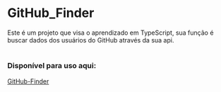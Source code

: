 # GitHub_Finder

Este é um projeto que visa o aprendizado em TypeScript, sua função é buscar dados dos usuários do GitHub através da sua api.

# 

### Disponível para uso aqui:
<a href="https://git-hub-finder-fawn.vercel.app/">GitHub-Finder</a>
